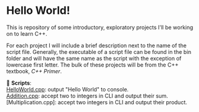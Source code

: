 # Hello World!
This is repository of some introductory, exploratory projects I'll be working on to learn C++.  

For each project I will include a brief description next to the name of the script file. Generally, the executable 
of a script file can be found in the bin folder and will have the same name as the script with the exception of lowercase first letter. 
The bulk of these projects will be from the C++ textbook, _C++ Primer_.  

📜 __Scripts__:  
[HelloWorld.cpp](https://github.com/MrYinsen/HelloWorld/blob/main/HelloWorld.cpp): output "Hello World" to console.  
[Addition.cpp](https://github.com/MrYinsen/HelloWorld/blob/main/Addition.cpp): accept two to integers in CLI and output their sum.
[Multiplication.cpp]: accept two integers in CLI and output their product.